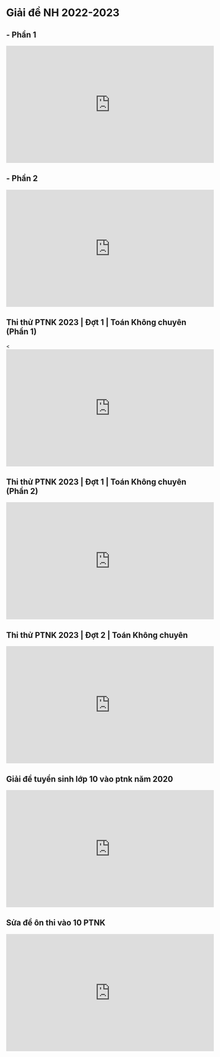 # Giải đề NH 2022-2023
##  - Phần 1
<iframe width="560" height="315" src="https://www.youtube.com/embed/otRuf4ynuHQ?si=SN2DedN1hqErMFJ0" title="YouTube video player" frameborder="0" allow="accelerometer; autoplay; clipboard-write; encrypted-media; gyroscope; picture-in-picture; web-share" referrerpolicy="strict-origin-when-cross-origin" allowfullscreen></iframe>

##  - Phần 2
<iframe width="560" height="315" src="https://www.youtube.com/embed/ygE4nsBAOqs?si=XFDZq-c9CDqKCN7m" title="YouTube video player" frameborder="0" allow="accelerometer; autoplay; clipboard-write; encrypted-media; gyroscope; picture-in-picture; web-share" referrerpolicy="strict-origin-when-cross-origin" allowfullscreen></iframe>

## Thi thử PTNK 2023 | Đợt 1 | Toán Không chuyên (Phần 1)
<<iframe width="560" height="315" src="https://www.youtube.com/embed/URKYGThYOTw?si=FsnKACWqsDQH_5As" title="YouTube video player" frameborder="0" allow="accelerometer; autoplay; clipboard-write; encrypted-media; gyroscope; picture-in-picture; web-share" referrerpolicy="strict-origin-when-cross-origin" allowfullscreen></iframe>

## Thi thử PTNK 2023 | Đợt 1 | Toán Không chuyên (Phần 2)
<iframe width="560" height="315" src="https://www.youtube.com/embed/DX1pyREBhb8?si=iendZpeu_o3F57Ac" title="YouTube video player" frameborder="0" allow="accelerometer; autoplay; clipboard-write; encrypted-media; gyroscope; picture-in-picture; web-share" referrerpolicy="strict-origin-when-cross-origin" allowfullscreen></iframe>

## Thi thử PTNK 2023 | Đợt 2 | Toán Không chuyên
<iframe width="560" height="315" src="https://www.youtube.com/embed/sZL76VzyYcA?si=yFszfVQBq4dqkBm4" title="YouTube video player" frameborder="0" allow="accelerometer; autoplay; clipboard-write; encrypted-media; gyroscope; picture-in-picture; web-share" referrerpolicy="strict-origin-when-cross-origin" allowfullscreen></iframe>

## Giải đề tuyển sinh lớp 10 vào ptnk năm 2020
<iframe width="560" height="315" src="https://www.youtube.com/embed/YhQt2iBiXr0?si=ZWi_kWM2nYd3xGnS" title="YouTube video player" frameborder="0" allow="accelerometer; autoplay; clipboard-write; encrypted-media; gyroscope; picture-in-picture; web-share" referrerpolicy="strict-origin-when-cross-origin" allowfullscreen></iframe>

## Sửa đề ôn thi vào 10 PTNK
<iframe width="560" height="315" src="https://www.youtube.com/embed/jPTQh1qdAjA?si=t9EeEzA1WMZPHAPc" title="YouTube video player" frameborder="0" allow="accelerometer; autoplay; clipboard-write; encrypted-media; gyroscope; picture-in-picture; web-share" referrerpolicy="strict-origin-when-cross-origin" allowfullscreen></iframe>





